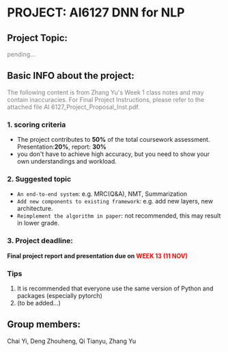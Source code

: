 # PROJECT: AI6127 DNN for NLP

## Project Topic:
<font color=gray>pending...</font>

## Basic INFO about the project:

<font color=gray>The following content is from Zhang Yu's Week 1 class notes and may contain inaccuracies. For Final Project Instructions, please refer to the attached file AI 6127_Project_Proposal_Inst.pdf. </font>

### 1. scoring criteria  
- The project contributes to **50%** of the total coursework assessment. Presentation:**20%**, report: **30%**    
- you don't have to achieve high accuracy, but you need to show your own understandings and workload.
  

### 2. Suggested topic  
- ``An end-to-end system``: e.g. MRC(Q&A), NMT, Summarization    
- ``Add new components to existing framework``:  e.g. add new layers, new architecture.     
- ``Reimplement the algorithm in paper``: not recommended, this may result in lower grade.  
  

### 3. Project deadline:  
**Final project report and presentation due on <font color=red>WEEK 13 (11 NOV)</font>**


###  Tips
1. It is recommended that everyone use the same version of Python and packages (especially pytorch)
2. (to be added...)


## Group members:
Chai Yi, Deng Zhouheng, Qi Tianyu, Zhang Yu
